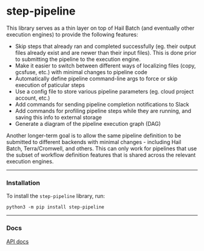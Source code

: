 # step-pipeline


This library serves as a thin layer on top of Hail Batch (and eventually other execution engines) 
to provide the following features:

- Skip steps that already ran and completed successfully (eg. their output files already exist and are newer than their input files). This is done prior to submitting the pipeline to the execution engine.
- Make it easier to switch between different ways of localizing files (copy, gcsfuse, etc.) with minimal changes to pipeline code
- Automatically define pipeline command-line args to force or skip execution of paticular steps
- Use a config file to store various pipeline parameters (eg. cloud project account, etc.)
- Add commands for sending pipeline completion notifications to Slack
- Add commands for profiling pipeline steps while they are running, and saving this info to external storage 
- Generate a diagram of the pipeline execution graph (DAG)

Another longer-term goal is to allow the same pipeline definition to be submitted to different 
backends with minimal changes - including Hail Batch, Terra/Cromwell, and others. 
This can only work for pipelines that use the subset of workflow definition features that is shared
across the relevant execution engines.  

---

### Installation

To install the `step-pipeline` library, run:
```
python3 -m pip install step-pipeline
```

---

### Docs

[API docs](https://bw2.github.io/step-pipeline/_build/html/index.html)
